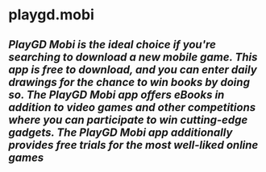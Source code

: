 # playgd.mobi

## ***PlayGD Mobi is the ideal choice if you're searching to download a new mobile game. This app is free to download, and you can enter daily drawings for the chance to win books by doing so. The PlayGD Mobi app offers eBooks in addition to video games and other competitions where you can participate to win cutting-edge gadgets. The PlayGD Mobi app additionally provides free trials for the most well-liked online games***

